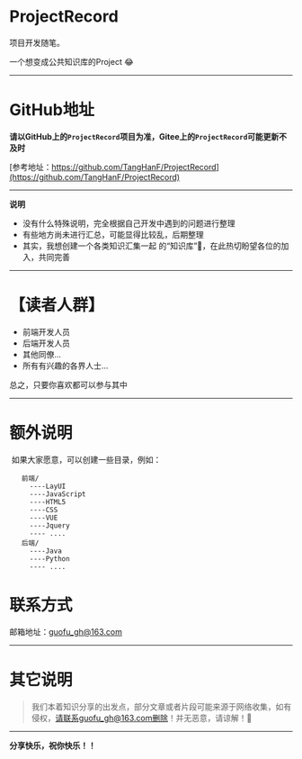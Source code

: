 # ProjectRecord
项目开发随笔。

一个想变成公共知识库的Project 😂

------

# GitHub地址

**请以GitHub上的`ProjectRecord`项目为准，Gitee上的`ProjectRecord`可能更新不及时**

[参考地址：https://github.com/TangHanF/ProjectRecord](https://github.com/TangHanF/ProjectRecord)

---------
 **说明**
 - 没有什么特殊说明，完全根据自己开发中遇到的问题进行整理
 - 有些地方尚未进行汇总，可能显得比较乱，后期整理
 - 其实，我想创建一个各类知识汇集一起 的“知识库”🤩，在此热切盼望各位的加入，共同完善

--------

# 【读者人群】

 - 前端开发人员
 - 后端开发人员
 - 其他同僚...
 - 所有有兴趣的各界人士...

 总之，只要你喜欢都可以参与其中

--------
 # 额外说明

  如果大家愿意，可以创建一些目录，例如：

```
   前端/
     ----LayUI
     ----JavaScript
     ----HTML5
     ----CSS
     ----VUE
     ----Jquery
     ---- ....
   后端/
     ----Java
     ----Python
     ---- ....
```

# 联系方式

邮箱地址：guofu_gh@163.com

-----

# 其它说明

> 我们本着知识分享的出发点，部分文章或者片段可能来源于网络收集，如有侵权，请联系guofu_gh@163.com删除！并无恶意，请谅解！🤝

----

**分享快乐，祝你快乐！！**